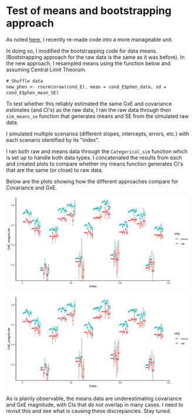 # Test of means and bootstrapping approach

As noted [here](https://github.com/RCN-ECS/CnGV/blob/master/notebook/20191204_Categorical_Analyses.md), I recently re-made code into a more manageable unit.

In doing so, I modified the bootstrapping code for data means. (Bootstrapping approach for the raw data is the same as it was before).
In the new approach, I resampled means using the function below and assuming Central Limit Theorum.

```#Bootstrap means
# Shuffle data 
new_phen <- rnorm(nrow(cond_E), mean = cond_E$phen_data, sd =  cond_E$phen_mean_SE)      
```
To test whether this reliably estimated the same GxE and covariance estimates (and CI's) as the raw data, I ran the raw data through then `sim_means_se` function that generates means and SE from the simulated raw data.

I simulated multiple scenarios (different slopes, intercepts, errors, etc.) with each scenario identified by its "index". 

I ran both raw and means data through the `Categorical_sim` function which is set up to handle both data types. I concatenated the results from each and created plots to compare whether my means function generates CI's that are the same (or close) to raw data.

Below are the plots showing how the different approaches compare for Covariance and GxE.

![image](https://github.com/RCN-ECS/CnGV/blob/master/img/GxE_test.png)

![image](https://github.com/RCN-ECS/CnGV/blob/master/img/GxE_test.png)

As is plainly observable, the means data are underestimating covariance and GxE magnitude, with CIs that do not overlap in many cases. 
I need to revisit this and see what is causing these discrepancies. Stay tuned.
